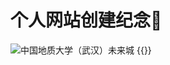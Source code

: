 # 个人网站创建纪念👋


![中国地质大学（武汉）未来城](https://zanelewes.oss-cn-beijing.aliyuncs.com/img/202211021240319.jpg)
{{<AntiHero >}}
